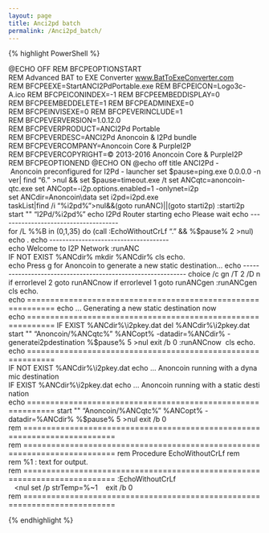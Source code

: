 ```yaml
---
layout: page
title: Anci2pd batch
permalink: /Anci2pd_batch/
---
```


{% highlight PowerShell %}

@ECHO OFF
REM BFCPEOPTIONSTART
REM Advanced BAT to EXE Converter www.BatToExeConverter.com
REM BFCPEEXE=StartANCI2PdPortable.exe
REM BFCPEICON=Logo3c-A.ico
REM BFCPEICONINDEX=-1
REM BFCPEEMBEDDISPLAY=0
REM BFCPEEMBEDDELETE=1
REM BFCPEADMINEXE=0
REM BFCPEINVISEXE=0
REM BFCPEVERINCLUDE=1
REM BFCPEVERVERSION=1.0.12.0
REM BFCPEVERPRODUCT=ANCI2Pd Portable
REM BFCPEVERDESC=ANCI2Pd Anoncoin & I2Pd bundle
REM BFCPEVERCOMPANY=Anoncoin Core & PurpleI2P
REM BFCPEVERCOPYRIGHT=© 2013-2016 Anoncoin Core & PurpleI2P
REM BFCPEOPTIONEND
@ECHO ON
@echo off
title ANCI2Pd - Anoncoin preconfigured for I2Pd - launcher
set $pause=ping.exe 0.0.0.0 -n
ver| find “6.” >nul && set $pause=timeout.exe /t
set ANCqtc=anoncoin-qtc.exe
set ANCopt=-i2p.options.enabled=1 -onlynet=i2p
set ANCdir=Anoncoin\data
set i2pd=i2pd.exe 
taskList|find /i “%i2pd%”>nul&&(goto runANC)||(goto starti2p)
:starti2p
start "" “I2Pd/%i2pd%”
echo I2Pd Router starting
echo Please wait
echo -------------------------------------
for /L %%B in (0,1,35) do (call :EchoWithoutCrLf “.” && %$pause% 2 >nul)
echo .
echo -------------------------------------
echo Welcome to I2P Network
:runANC
IF NOT EXIST %ANCdir% mkdir %ANCdir%
cls
echo.
echo Press g for Anoncoin to generate a new static destination...
echo ------------------------------------------------------------
choice /c gn /T 2 /D n
if errorlevel 2 goto runANCnow
if errorlevel 1 goto runANCgen
:runANCgen
cls
echo.
echo ============================================================
echo ... Generating a new static destination now
echo ============================================================
IF EXIST %ANCdir%\i2pkey.dat del %ANCdir%\i2pkey.dat
start "" “Anoncoin/%ANCqtc%” %ANCopt% -datadir=%ANCdir% -generatei2pdestination
%$pause% 5 >nul
exit /b 0
:runANCnow 
cls
echo.
echo ============================================================
IF NOT EXIST %ANCdir%\i2pkey.dat echo ... Anoncoin running with a dynamic destination
IF EXIST %ANCdir%\i2pkey.dat echo ... Anoncoin running with a static destination
echo ============================================================
start "" “Anoncoin/%ANCqtc%” %ANCopt% -datadir=%ANCdir%
%$pause% 5 >nul
exit /b 0 
rem ==========================================================================
rem ==========================================================================
rem Procedure EchoWithoutCrLf
rem 
rem %1 : text for output.
rem ==========================================================================
:EchoWithoutCrLf
   
   <nul set /p strTemp=%~1
   exit /b 0
rem ==========================================================================

{% endhighlight %}

